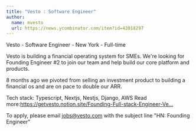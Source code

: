 ```yaml
---
title: "Vesto : Software Engineer"
author:
  name: mvesto
  url: https://news.ycombinator.com/item?id=42018297
---
```

Vesto - Software Engineer - New York - Full-time

Vesto is building a financial operating system for SMEs. We&#x27;re looking for Founding Engineer #2 to join our team and help build our core platform and products.

8 months ago we pivoted from selling an investment product to building a financial os and are on pace to double our ARR.

Tech stack: Typescript, Nextjs, Nestjs, Django, AWS
Read more:<a href="https:&#x2F;&#x2F;getvesto.notion.site&#x2F;Founding-Full-stack-Engineer-Vesto-4d579a18be674538878556b4c6c417af" rel="nofollow">https:&#x2F;&#x2F;getvesto.notion.site&#x2F;Founding-Full-stack-Engineer-Ve...</a>

To apply, please email jobs@vesto.com with the subject line &quot;HN: Founding Engineer&quot;
<JobApplication />

